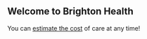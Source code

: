 ## Welcome to Brighton Health

You can [estimate the cost](http://nathan4.dev.rivetaws.com:4102/s/reuRdH4PwnFU) of care at any time!


